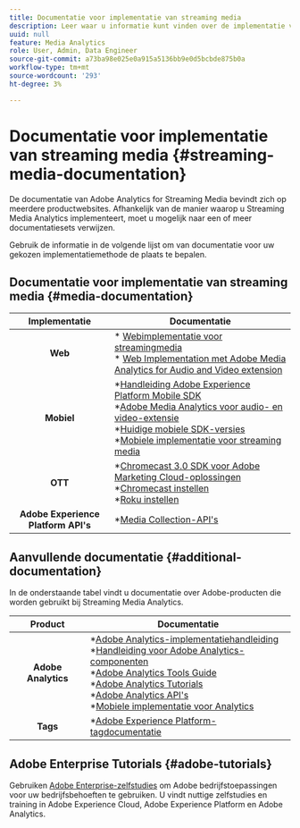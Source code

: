 ```yaml
---
title: Documentatie voor implementatie van streaming media
description: Leer waar u informatie kunt vinden over de implementatie van Streaming Media.
uuid: null
feature: Media Analytics
role: User, Admin, Data Engineer
source-git-commit: a73ba98e025e0a915a5136bb9e0d5bcbde875b0a
workflow-type: tm+mt
source-wordcount: '293'
ht-degree: 3%

---
```



# Documentatie voor implementatie van streaming media {#streaming-media-documentation}

De documentatie van Adobe Analytics for Streaming Media bevindt zich op meerdere productwebsites. Afhankelijk van de manier waarop u Streaming Media Analytics implementeert, moet u mogelijk naar een of meer documentatiesets verwijzen.

Gebruik de informatie in de volgende lijst om van documentatie voor uw gekozen implementatiemethode de plaats te bepalen.

## Documentatie voor implementatie van streaming media {#media-documentation}

| Implementatie | Documentatie |
|:-----------------------:|----------------|
| **Web** | * [Webimplementatie voor streamingmedia](/help/implementation/media-sdk/setup/web-implementation.md) <br>* [Web Implementation met Adobe Media Analytics for Audio and Video extension ](https://experienceleague.adobe.com/docs/experience-platform/tags/extensions/adobe/media-analytics-3x/overview.html?lang=en) |
| **Mobiel** | *[Handleiding Adobe Experience Platform Mobile SDK](https://aep-sdks.gitbook.io/docs/) <br> *[Adobe Media Analytics voor audio- en video-extensie](https://aep-sdks.gitbook.io/docs/using-mobile-extensions/adobe-media-analytics)<br> *[Huidige mobiele SDK-versies](https://aep-sdks.gitbook.io/docs/resources/upgrading-to-aep/current-sdk-versions) <br> *[Mobiele implementatie voor streaming media](/help/implementation/media-sdk/setup/mobile-implementation.md) |  |  |
| **OTT** | *[Chromecast 3.0 SDK voor Adobe Marketing Cloud-oplossingen](https://adobe-marketing-cloud.github.io/media-sdks/reference/chromecast/)<br> *[Chromecast instellen](/help/implementation/media-sdk/setup/set-up-chromecast.md)<br> *[Roku instellen](/help/implementation/media-sdk/setup/set-up-roku.md) |
| **Adobe Experience Platform API&#39;s** | *[Media Collection-API&#39;s](/help/implementation/media-collection-api/mc-api-overview.md) |

## Aanvullende documentatie {#additional-documentation}

In de onderstaande tabel vindt u documentatie over Adobe-producten die worden gebruikt bij Streaming Media Analytics.

| Product | Documentatie |
|:-----------------------:|----------------|
| **Adobe Analytics** | *[Adobe Analytics-implementatiehandleiding](https://experienceleague.adobe.com/docs/analytics/implementation/home.html?lang=en)<br>  *[Handleiding voor Adobe Analytics-componenten](https://experienceleague.adobe.com/docs/analytics/components/home.html?lang=en)<br> *[Adobe Analytics Tools Guide](https://experienceleague.adobe.com/docs/analytics/analyze/home.html?lang=en)<br> *[Adobe Analytics Tutorials](https://experienceleague.adobe.com/docs/analytics.html?lang=en#tutorials) <br> *[Adobe Analytics API&#39;s](https://developer.adobe.com/analytics-apis/docs/2.0/)<br> *[Mobiele implementatie voor Analytics](https://aep-sdks.gitbook.io/docs/using-mobile-extensions/adobe-analytics) |
| **Tags** | *[Adobe Experience Platform-tagdocumentatie](https://experienceleague.adobe.com/docs/experience-platform/tags/home.html) |

## Adobe Enterprise Tutorials {#adobe-tutorials}

Gebruiken [Adobe Enterprise-zelfstudies](https://experienceleague.adobe.com/docs/home-tutorials.html) om Adobe bedrijfstoepassingen voor uw bedrijfsbehoeften te gebruiken. U vindt nuttige zelfstudies en training in Adobe Experience Cloud, Adobe Experience Platform en Adobe Analytics.
